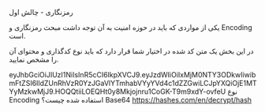  رمزنگاری - چالش اول


یکی از مواردی که باید در حوزه امنیت به آن توجه داشت مبحث رمزنگاری و Encoding است.

در این بخش یک متن کد شده در اختیار شما قرار دارد که باید نوع کدگذاری و محتوای آن را مشخص نمایید.

eyJhbGciOiJIUzI1NiIsInR5cCI6IkpXVCJ9.eyJzdWIiOiIxMjM0NTY3ODkwIiwibmFtZSI6IldZUnRhVzR0YzJGaVlYTmhabVYyYVd4c1dZZGwiLCJpYXQiOjE1MTYyMzkwMjJ9.HOQQtiiLOEQHt0y8Mkjojnru1CoGK-T9m9xdY-ovfeU
نوع Encoding استفاده شده چیست؟ 
Base64
https://hashes.com/en/decrypt/hash
